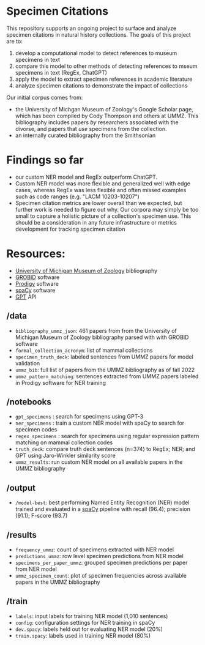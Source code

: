 # Specimen Citations

This repository supports an ongoing project to surface and analyze specimen citations in natural history collections. The goals of this project are to:
1. develop a computational model to detect references to museum specimens in text
2. compare this model to other methods of detecting references to mseum specimens in text (RegEx, ChatGPT)
3. apply the model to extract specimen references in academic literature
4. analyze specimen citations to demonstrate the impact of collections

Our initial corpus comes from:
- the University of Michgan Museum of Zoology's Google Scholar page, which has been compiled by Cody Thompson and others at UMMZ. This bibliography includes papers _by_ researchers associated with the divorse, and papers that _use_ specimens from the collection. 
- an internally curated bibliography from the Smithsonian 

# Findings so far
- our custom NER model and RegEx outperform ChatGPT. 
- Custom NER model was more flexible and generalized well with edge cases, whereas RegEx was less flexible and often missed examples such as code ranges (e.g. "LACM 10203-10207")
- Specimen citation metrics are lower overall than we expected, but further work is needed to figure out why. Our corpora may simply be too small to capture a holistic picture of a collection's specimen use. This should be a consideration in any future infrastructure or metrics development for tracking specimen citation

# Resources:
- [University of Michigan Museum of Zoology](https://lsa.umich.edu/ummz/mammals/publications.html) bibliography
- [GROBID](https://github.com/kermitt2/grobid) software
- [Prodigy](https://prodi.gy/docs) software
- [spaCy](https://spacy.io/usage/training) software
- [GPT](https://platform.openai.com/docs/models) API

## /data
* `bibliography_ummz_json`: 461 papers from from the University of Michigan Museum of Zoology bibliography parsed with with GROBID software
* `formal_collection_acronym`: list of mammal collections
* `specimen_truth_deck`: labeled sentences from UMMZ papers for model validation
* `ummz_bib`: full list of papers from the UMMZ bibliography as of fall 2022
* `ummz_pattern_matching`: sentences extracted from UMMZ papers labeled in Prodigy software for NER training

## /notebooks
* `gpt_specimens` : search for specimens using GPT-3
* `ner_specimens` : train a custom NER model with spaCy to search for specimen codes
* `regex_specimens` : search for specimens using regular expression pattern matching on mammal collection codes
* `truth_deck`: compare truth deck sentences (n=374) to RegEx; NER; and GPT using Jaro-Winkler similarity score
* `ummz_results`: run custom NER model on all available papers in the UMMZ bibliography

## /output
* `/model-best`: best performing Named Entity Recognition (NER) model trained and evaluated in a [spaCy](https://spacy.io/) pipeline with recall (96.4); precision (91.1); F-score (93.7)

## /results
* `frequency_ummz`: count of specimens extracted with NER model
* `predictions_ummz`: row level specimen predictions from NER model
* `specimens_per_paper_ummz`: grouped specimen predictions per paper from NER model
* `ummz_specimen_count`: plot of specimen frequencies across available papers in the UMMZ bibliography

## /train
* `labels`: input labels for training NER model (1,010 sentences)
* `config`: configuration settings for NER training in spaCy
* `dev.spacy`: labels held out for evaluating NER model (20%)
* `train.spacy`: labels used in training NER model (80%)

